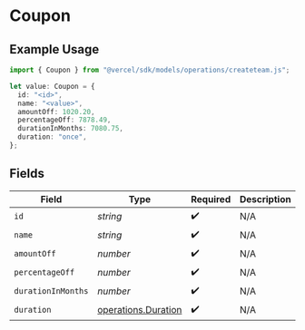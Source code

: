 # Coupon

## Example Usage

```typescript
import { Coupon } from "@vercel/sdk/models/operations/createteam.js";

let value: Coupon = {
  id: "<id>",
  name: "<value>",
  amountOff: 1020.20,
  percentageOff: 7878.49,
  durationInMonths: 7080.75,
  duration: "once",
};
```

## Fields

| Field                                                      | Type                                                       | Required                                                   | Description                                                |
| ---------------------------------------------------------- | ---------------------------------------------------------- | ---------------------------------------------------------- | ---------------------------------------------------------- |
| `id`                                                       | *string*                                                   | :heavy_check_mark:                                         | N/A                                                        |
| `name`                                                     | *string*                                                   | :heavy_check_mark:                                         | N/A                                                        |
| `amountOff`                                                | *number*                                                   | :heavy_check_mark:                                         | N/A                                                        |
| `percentageOff`                                            | *number*                                                   | :heavy_check_mark:                                         | N/A                                                        |
| `durationInMonths`                                         | *number*                                                   | :heavy_check_mark:                                         | N/A                                                        |
| `duration`                                                 | [operations.Duration](../../models/operations/duration.md) | :heavy_check_mark:                                         | N/A                                                        |